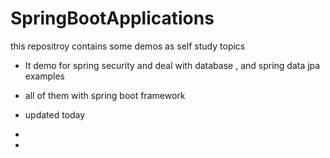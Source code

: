 # SpringBootApplications

this repositroy contains some demos as self study topics 

* It demo for spring security and deal with database , and spring data jpa examples 
* all of them with spring boot framework 

* updated today 
* 
* 
